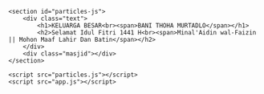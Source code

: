  <!DOCTYPE html>
<html lang="en">
<head>
    <meta charset="UTF-8">
    <title>Selamat Idul Fitri 1441 H</title>
    <link rel="stylesheet" href="style.css">
</head>
<body>

    <section id="particles-js">
        <div class="text">
            <h1>KELUARGA BESAR<br><span>BANI THOHA MURTADLO</span></h1>
            <h2>Selamat Idul Fitri 1441 H<br><span>Minal'Aidin wal-Faizin || Mohon Maaf Lahir Dan Batin</span></h2>
        </div>
        <div class="masjid"></div>
    </section>

    <script src="particles.js"></script>
    <script src="app.js"></script>
    
</body>
</html>
